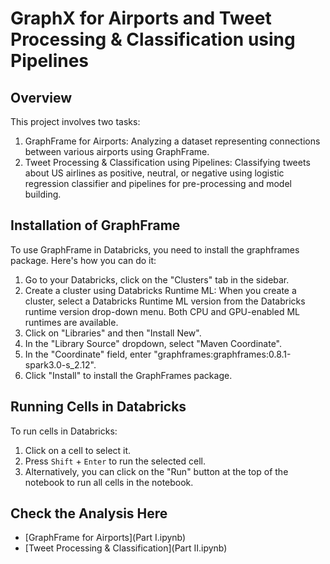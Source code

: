 # GraphX for Airports and Tweet Processing & Classification using Pipelines

## Overview
This project involves two tasks:
1. GraphFrame for Airports: Analyzing a dataset representing connections between various airports using GraphFrame.
2. Tweet Processing & Classification using Pipelines: Classifying tweets about US airlines as positive, neutral, or negative using logistic regression classifier and pipelines for pre-processing and model building.

## Installation of GraphFrame
To use GraphFrame in Databricks, you need to install the graphframes package. Here's how you can do it:
1. Go to your Databricks, click on the "Clusters" tab in the sidebar.
2. Create a cluster using Databricks Runtime ML: When you create a cluster, select a Databricks Runtime ML version from the Databricks runtime version drop-down menu. Both CPU and GPU-enabled ML runtimes are available.
3. Click on "Libraries" and then "Install New".
5. In the "Library Source" dropdown, select "Maven Coordinate".
6. In the "Coordinate" field, enter "graphframes:graphframes:0.8.1-spark3.0-s_2.12".
7. Click "Install" to install the GraphFrames package.

## Running Cells in Databricks
To run cells in Databricks:
1. Click on a cell to select it.
2. Press `Shift` + `Enter` to run the selected cell.
3. Alternatively, you can click on the "Run" button at the top of the notebook to run all cells in the notebook.

## Check the Analysis Here
- [GraphFrame for Airports](Part I.ipynb)
- [Tweet Processing & Classification](Part II.ipynb)
